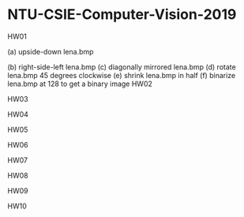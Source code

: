 # NTU-CSIE-Computer-Vision-2019
HW01  
<p>(a) upside-down lena.bmp</p>  
    (b) right-side-left lena.bmp  
    (c) diagonally mirrored lena.bmp  
    (d) rotate lena.bmp 45 degrees clockwise  
    (e) shrink lena.bmp in half  
    (f) binarize lena.bmp at 128 to get a binary image  
HW02

HW03

HW04

HW05

HW06

HW07

HW08

HW09

HW10
